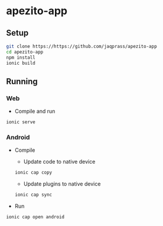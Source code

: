 # apezito-app

## Setup

```sh
git clone https://https://github.com/jaqprass/apezito-app
cd apezito-app
npm install
ionic build
```

## Running

### Web

- Compile and run

```sh
ionic serve
```

### Android

- Compile

  - Update code to native device

  ```sh
  ionic cap copy
  ```

  - Update plugins to native device

  ```sh
  ionic cap sync
  ```

- Run

```sh
ionic cap open android
```
